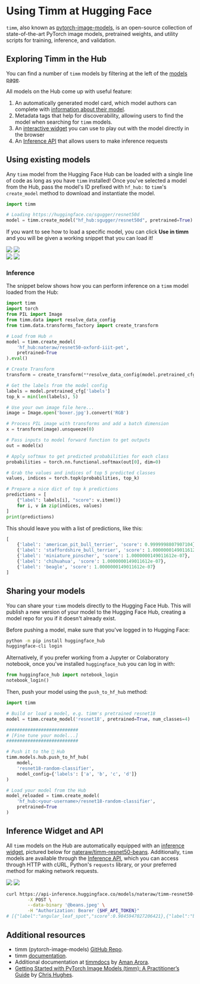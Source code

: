 # Using Timm at Hugging Face

`timm`, also known as [pytorch-image-models](https://github.com/rwightman/pytorch-image-models), is an open-source collection of state-of-the-art PyTorch image models, pretrained weights, and utility scripts for training, inference, and validation.

## Exploring Timm in the Hub

You can find a number of `timm` models by filtering at the left of the [models page](https://huggingface.co/models?library=timm&sort=downloads).

All models on the Hub come up with useful feature:
1. An automatically generated model card, which model authors can complete with [information about their model](./models-cards).
2. Metadata tags that help for discoverability, allowing users to find the model when searching for `timm` models.
3. An [interactive widget](./models-widgets) you can use to play out with the model directly in the browser
4. An [Inference API](./models-inference) that allows users to make inference requests

## Using existing models

Any `timm` model from the Hugging Face Hub can be loaded with a single line of code as long as you have `timm` installed! Once you've selected a model from the Hub, pass the model's ID prefixed with `hf_hub:` to `timm`'s `create_model` method to download and instantiate the model. 

```py
import timm

# Loading https://huggingface.co/sgugger/resnet50d
model = timm.create_model("hf_hub:sgugger/resnet50d", pretrained=True)
```

If you want to see how to load a specific model, you can click **Use in timm** and you will be given a working snippet that you can load it! 

<div class="flex justify-center">
<img class="block dark:hidden" src="https://huggingface.co/datasets/huggingface/documentation-images/resolve/main/hub/libraries-timm_snippet1.png"/>
<img class="hidden dark:block" src="https://huggingface.co/datasets/huggingface/documentation-images/resolve/main/hub/libraries-timm_snippet1-dark.png"/>
</div>
<div class="flex justify-center">
<img class="block dark:hidden" src="https://huggingface.co/datasets/huggingface/documentation-images/resolve/main/hub/libraries-timm_snippet2.png"/>
<img class="hidden dark:block" src="https://huggingface.co/datasets/huggingface/documentation-images/resolve/main/hub/libraries-timm_snippet2-dark.png"/>
</div>

### Inference

The snippet below shows how you can perform inference on a `timm` model loaded from the Hub:

```py
import timm
import torch
from PIL import Image
from timm.data import resolve_data_config
from timm.data.transforms_factory import create_transform

# Load from Hub 🔥
model = timm.create_model(
    'hf_hub:nateraw/resnet50-oxford-iiit-pet',
    pretrained=True
).eval()

# Create Transform
transform = create_transform(**resolve_data_config(model.pretrained_cfg, model=model))

# Get the labels from the model config
labels = model.pretrained_cfg['labels']
top_k = min(len(labels), 5)

# Use your own image file here...
image = Image.open('boxer.jpg').convert('RGB')

# Process PIL image with transforms and add a batch dimension
x = transform(image).unsqueeze(0)

# Pass inputs to model forward function to get outputs
out = model(x)

# Apply softmax to get predicted probabilities for each class
probabilities = torch.nn.functional.softmax(out[0], dim=0)

# Grab the values and indices of top 5 predicted classes
values, indices = torch.topk(probabilities, top_k)

# Prepare a nice dict of top k predictions
predictions = [
    {"label": labels[i], "score": v.item()}
    for i, v in zip(indices, values)
]
print(predictions)
```

This should leave you with a list of predictions, like this:

```py
[
    {'label': 'american_pit_bull_terrier', 'score': 0.9999998807907104},
    {'label': 'staffordshire_bull_terrier', 'score': 1.0000000149011612e-07},
    {'label': 'miniature_pinscher', 'score': 1.0000000149011612e-07},
    {'label': 'chihuahua', 'score': 1.0000000149011612e-07},
    {'label': 'beagle', 'score': 1.0000000149011612e-07}
]
```

## Sharing your models

You can share your `timm` models directly to the Hugging Face Hub. This will publish a new version of your model to the Hugging Face Hub, creating a model repo for you if it doesn't already exist.

Before pushing a model, make sure that you've logged in to Hugging Face:

```sh
python -m pip install huggingface_hub
huggingface-cli login
```

Alternatively, if you prefer working from a Jupyter or Colaboratory notebook, once you've installed `huggingface_hub` you can log in with:

```py
from huggingface_hub import notebook_login
notebook_login()
```

Then, push your model using the `push_to_hf_hub` method:

```py
import timm

# Build or load a model, e.g. timm's pretrained resnet18
model = timm.create_model('resnet18', pretrained=True, num_classes=4)

###########################
# [Fine tune your model...]
###########################

# Push it to the 🤗 Hub
timm.models.hub.push_to_hf_hub(
    model,
    'resnet18-random-classifier',
    model_config={'labels': ['a', 'b', 'c', 'd']}
)

# Load your model from the Hub
model_reloaded = timm.create_model(
    'hf_hub:<your-username>/resnet18-random-classifier',
    pretrained=True
)
```

## Inference Widget and API

All `timm` models on the Hub are automatically equipped with an [inference widget](./models-widgets), pictured below for [nateraw/timm-resnet50-beans](https://huggingface.co/nateraw/timm-resnet50-beans). Additionally, `timm` models are available through the [Inference API](./models-inference), which you can access through HTTP with cURL, Python's `requests` library, or your preferred method for making network requests. 

<div class="flex justify-center">
<img class="block dark:hidden" src="https://huggingface.co/datasets/huggingface/documentation-images/resolve/main/hub/libraries-timm_widget.png"/>
<img class="hidden dark:block" src="https://huggingface.co/datasets/huggingface/documentation-images/resolve/main/hub/libraries-timm_widget-dark.png"/>
</div>

```sh
curl https://api-inference.huggingface.co/models/nateraw/timm-resnet50-beans \
        -X POST \
        --data-binary '@beans.jpeg' \
        -H "Authorization: Bearer {$HF_API_TOKEN}"
# [{"label":"angular_leaf_spot","score":0.9845947027206421},{"label":"bean_rust","score":0.01368315052241087},{"label":"healthy","score":0.001722085871733725}]
```

## Additional resources

* timm (pytorch-image-models) [GitHub Repo](https://github.com/rwightman/pytorch-image-models).
* timm [documentation](https://rwightman.github.io/pytorch-image-models/).
* Additional documentation at [timmdocs](https://timm.fast.ai) by [Aman Arora](https://github.com/amaarora).
* [Getting Started with PyTorch Image Models (timm): A Practitioner’s Guide](https://towardsdatascience.com/getting-started-with-pytorch-image-models-timm-a-practitioners-guide-4e77b4bf9055) by [Chris Hughes](https://github.com/Chris-hughes10).
